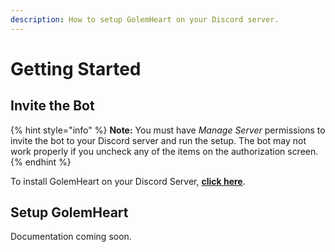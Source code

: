 ```yaml
---
description: How to setup GolemHeart on your Discord server.
---
```


# Getting Started

## Invite the Bot

{% hint style="info" %}
**Note:** You must have _Manage Server_ permissions to invite the bot to your Discord server and run the setup. The bot may not work properly if you uncheck any of the items on the authorization screen.
{% endhint %}

To install GolemHeart on your Discord Server, [**click here**](https://discord.com/api/oauth2/authorize?client\_id=910268254453391410\&permissions=405874764864\&scope=bot%20applications.commands).

## Setup GolemHeart

Documentation coming soon.
